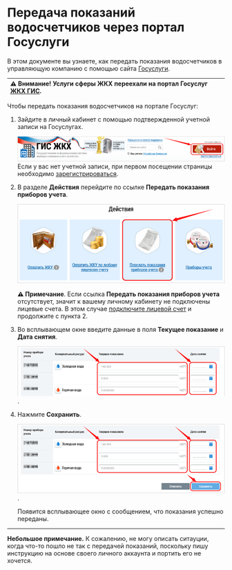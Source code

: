 # Передача показаний водосчетчиков через портал Госуслуги

В этом документе вы узнаете, как передать показания водосчетчиков в управляющую компанию с помощью сайта [Госуслуги](https://www.gosuslugi.ru/).

|⚠ Внимание! Услуги сферы ЖКХ переехали на портал Госуслуг [ЖКХ ГИС](https://dom.gosuslugi.ru/).|
|:---|

Чтобы передать показания водосчетчиков на портале Госуслуг:
1. Зайдите в личный кабинет с помощью подтвержденной учетной записи на Госуслугах.

	![sign-in](https://github.com/ded-ared/gosuslugi/blob/main/images/001-sign-in.png "sign-in")   
	Если у вас нет учетной записи, при первом посещении страницы необходимо [зарегистрироваться](https://dom.gosuslugi.ru/#!/registration-info).

2. В разделе **Действия** перейдите по ссылке **Передать показания приборов учета**.

	![send-reading](https://github.com/ded-ared/gosuslugi/blob/main/images/2-actions.png "send-reading")

	**⚠ Примечание**. Если ссылка **Передать показания приборов учета** отсутствует, значит к вашему личному кабинету не подключены лицевые счета. В этом случае [подключите лицевой счет](https://github.com/ded-ared/gosuslugi/blob/main/blank_page.md#%D0%BF%D1%83%D1%81%D1%82%D0%B0%D1%8F-%D1%81%D1%82%D1%80%D0%B0%D0%BD%D0%B8%D1%86%D0%B0 "здесь должна быть ссылка на инструкцию по подключению ЛС, но это уже вне рамок данного задания") и продолжите с пункта 2.

3. Во всплывающем окне введите данные в поля **Текущее показание** и **Дата снятия**.   

	![fill and save data](https://github.com/ded-ared/gosuslugi/blob/main/images/показания-дата.png "fill-and-save-data").

4. Нажмите **Сохранить**.

	![fill and save data](https://github.com/ded-ared/gosuslugi/blob/main/images/03-fill-and-save-data.png "fill-and-save-data").

	Появится всплывающее окно с сообщением, что показания успешно переданы.
	
-----

**Небольшое примечание.**
К сожалению, не могу описать ситауции, когда что-то пошло не так с передачей показаний, поскольку пишу инструкцию на основе своего личного аккаунта и портить его не хочется.
